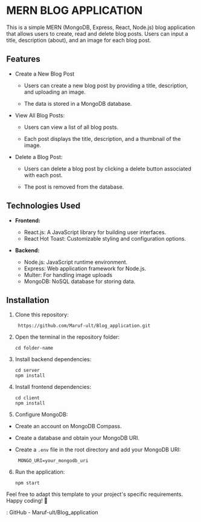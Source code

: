 # MERN BLOG APPLICATION

This is a simple MERN (MongoDB, Express, React, Node.js) blog application that allows users to create, read and delete blog posts. Users can input a title, description (about), and an image for each blog post.



## Features

 - Create a New Blog Post
  
     -  Users can create a new blog post by providing a title, description, and uploading an image.

    - The data is stored in a MongoDB database.

- View All Blog Posts:
   
   - Users can view a list of all blog posts.

   - Each post displays the title, description, and a thumbnail of the image.

- Delete a Blog Post:

   - Users can delete a blog post by clicking a delete button associated with each post.

  - The post is removed from the database.




## Technologies Used

- **Frontend:**
 
  - React.js: A JavaScript library for building user interfaces.
  - React Hot Toast: Customizable styling and configuration options.

  
- **Backend:**
  - Node.js: JavaScript runtime environment.
  - Express: Web application framework for Node.js.
  - Multer: For handling image uploads
  - MongoDB: NoSQL database for storing data.


## Installation

1. Clone this repository:

   ```
    https://github.com/Maruf-ult/Blog_application.git
     ```

3. Open the terminal in the repository folder:
 
   ```
   cd folder-name
    ```

5. Install backend dependencies:

   ```
   cd server
   npm install
    ```

7. Install frontend dependencies:
   
   ```
   cd client
   npm install
     ```

9. Configure MongoDB:
- Create an account on MongoDB Compass.
- Create a database and obtain your MongoDB URI.
- Create a `.env` file in the root directory and add your MongoDB URI:

  ```  MONGO_URI=your_mongodb_uri  ```

6. Run the application:
   
   ```
   npm start
   ```

Feel free to adapt this template to your project's specific requirements. Happy coding! 🚀

: GitHub - Maruf-ult/Blog_application
